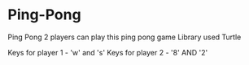 # Ping-Pong
Ping Pong
 2 players can play this ping pong game 
 Library used Turtle
 
 Keys for player 1 - 'w' and 's'
 Keys for player 2 - '8' AND '2' 
 
 
